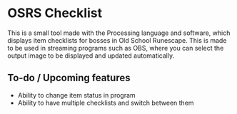 # OSRS Checklist
This is a small tool made with the Processing language and software, which displays item checklists for bosses in Old School Runescape. This is made to be used in streaming programs such as OBS, where you can select the output image to be displayed and updated automatically.

## To-do / Upcoming features
- Ability to change item status in program
- Ability to have multiple checklists and switch between them